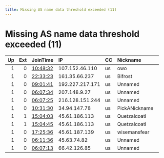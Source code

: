```yaml
---
title: Missing AS name data threshold exceeded (11)
---
```


# Missing AS name data threshold exceeded (11)

|   Up |   Ext | JoinTime                                                                                            | IP              | CC   | Nickname      |   ORp |   Dirp | Version   | Contact                   | OS    |   eFamMembers |
|-----:|------:|:----------------------------------------------------------------------------------------------------|:----------------|:-----|:--------------|------:|-------:|:----------|:--------------------------|:------|--------------:|
|    1 |     0 | [10:48:32](https://metrics.torproject.org/rs.html#details/76EA31D78218A92D8BF9BAF2D9387BDCA58DB032) | 107.152.46.110  | us   | owo           |  9001 |      0 | 0.4.5.9   | TEN0011@kew.vic.edu.au    | Linux |             1 |
|    1 |     0 | [22:33:23](https://metrics.torproject.org/rs.html#details/6DB8CB8DF5225DD96D0AF4843FA2F6D601741CB9) | 161.35.66.237   | us   | Bifrost       |  9001 |   9030 | 0.4.5.9   | bifrost a.t oathm d.ot co | Linux |             1 |
|    1 |     0 | [09:01:41](https://metrics.torproject.org/rs.html#details/AF76872AC77E2EC6B7369F2FF07BA384C9811582) | 192.227.217.171 | us   | Unnamed       |  9001 |      0 | 0.3.5.15  | None                      | Linux |             1 |
|    1 |     0 | [06:07:34](https://metrics.torproject.org/rs.html#details/8305256D46024FFCEB6EA62D73871D01A04F99BC) | 207.148.9.27    | us   | Unnamed       |  9001 |      0 | 0.4.4.6   | None                      | Linux |             1 |
|    1 |     0 | [06:07:25](https://metrics.torproject.org/rs.html#details/13DFB61B1D3CE586E9BB634F70AF02A7EBD92333) | 216.128.151.244 | us   | Unnamed       |  9001 |      0 | 0.4.4.6   | None                      | Linux |             1 |
|    1 |     0 | [10:31:30](https://metrics.torproject.org/rs.html#details/02BB1DC24A4BD0BA281DD92F23AD62F779984260) | 34.94.147.78    | us   | PickANickname | 17889 |      0 | 0.4.2.7   | &lt;address@email.com&gt; | Linux |             1 |
|    1 |     1 | [15:04:03](https://metrics.torproject.org/rs.html#details/B693FFB4FEC6D5AFC4B44010B51305853B0CDC0B) | 45.61.186.113   | us   | Quetzalcoatl  |  9000 |     80 | 0.4.5.9   | Quetzalcoatl relays AT pr | Linux |            88 |
|    1 |     1 | [15:04:45](https://metrics.torproject.org/rs.html#details/C2808CAC0896D0AC4EFAAD4ECD467FE245CCFDF7) | 45.61.186.113   | us   | Quetzalcoatl  |  9100 |   9101 | 0.4.5.9   | Quetzalcoatl relays AT pr | Linux |            88 |
|    1 |     0 | [17:25:36](https://metrics.torproject.org/rs.html#details/410EBF5532DDE6C9BFAFE42DFEC987B8DC8F984C) | 45.61.187.139   | us   | wisemansfear  |   443 |     80 | 0.4.5.9   | iliad7668 AT outlook d    | Linux |             1 |
|    1 |     0 | [06:11:36](https://metrics.torproject.org/rs.html#details/02751300B5BE26E6B18CF16DA1D0F8FCA50C58B1) | 45.63.74.82     | us   | Unnamed       |  9001 |      0 | 0.4.4.6   | None                      | Linux |             1 |
|    1 |     0 | [06:07:13](https://metrics.torproject.org/rs.html#details/4BAD44AEE3162B3831258056F3C9C91EE201AE16) | 66.42.126.85    | us   | Unnamed       |  9001 |      0 | 0.4.4.6   | None                      | Linux |             1 |
